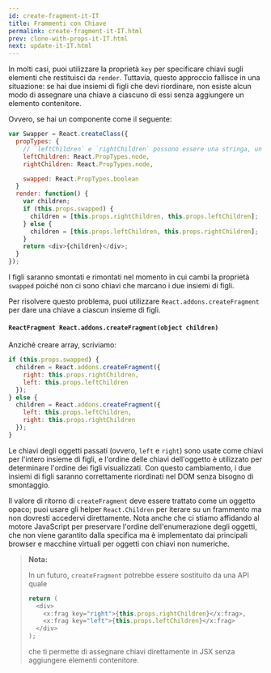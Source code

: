 ```yaml
---
id: create-fragment-it-IT
title: Frammenti con Chiave
permalink: create-fragment-it-IT.html
prev: clone-with-props-it-IT.html
next: update-it-IT.html
---
```


In molti casi, puoi utilizzare la proprietà `key` per specificare chiavi sugli elementi che restituisci da `render`. Tuttavia, questo approccio fallisce in una situazione: se hai due insiemi di figli che devi riordinare, non esiste alcun modo di assegnare una chiave a ciascuno di essi senza aggiungere un elemento contenitore.

Ovvero, se hai un componente come il seguente:

```js
var Swapper = React.createClass({
  propTypes: {
    // `leftChildren` e `rightChildren` possono essere una stringa, un elemento, un array, etc.
    leftChildren: React.PropTypes.node,
    rightChildren: React.PropTypes.node,

    swapped: React.PropTypes.boolean
  }
  render: function() {
    var children;
    if (this.props.swapped) {
      children = [this.props.rightChildren, this.props.leftChildren];
    } else {
      children = [this.props.leftChildren, this.props.rightChildren];
    }
    return <div>{children}</div>;
  }
});
```

I figli saranno smontati e rimontati nel momento in cui cambi la proprietà `swapped` poiché non ci sono chiavi che marcano i due insiemi di figli.

Per risolvere questo problema, puoi utilizzare `React.addons.createFragment` per dare una chiave a ciascun insieme di figli.

#### `ReactFragment React.addons.createFragment(object children)`

Anziché creare array, scriviamo:

```js
if (this.props.swapped) {
  children = React.addons.createFragment({
    right: this.props.rightChildren,
    left: this.props.leftChildren
  });
} else {
  children = React.addons.createFragment({
    left: this.props.leftChildren,
    right: this.props.rightChildren
  });
}
```

Le chiavi degli oggetti passati (ovvero, `left` e `right`) sono usate come chiavi per l'intero insieme di figli, e l'ordine delle chiavi dell'oggetto è utilizzato per determinare l'ordine dei figli visualizzati. Con questo cambiamento, i due insiemi di figli saranno correttamente riordinati nel DOM senza bisogno di smontaggio.

Il valore di ritorno di `createFragment` deve essere trattato come un oggetto opaco; puoi usare gli helper `React.Children` per iterare su un frammento ma non dovresti accedervi direttamente. Nota anche che ci stiamo affidando al motore JavaScript per preservare l'ordine dell'enumerazione degli oggetti, che non viene garantito dalla specifica ma è implementato dai principali browser e macchine virtuali per oggetti con chiavi non numeriche.

> **Nota:**
>
> In un futuro, `createFragment` potrebbe essere sostituito da una API quale
>
> ```js
> return (
>   <div>
>     <x:frag key="right">{this.props.rightChildren}</x:frag>,
>     <x:frag key="left">{this.props.leftChildren}</x:frag>
>   </div>
> );
> ```
>
> che ti permette di assegnare chiavi direttamente in JSX senza aggiungere elementi contenitore.
